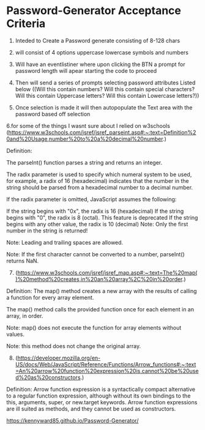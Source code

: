 # Password-Generator Acceptance Criteria


1. Inteded to Create a Password generate consisting of 8-128 chars

2. will consist of 4 options uppercase lowercase symbols and numbers

3. Will have an eventlistiner where upon clicking the BTN
a prompt for password length will apear starting the code to proceed

4. Then will send a series of prompts selecting password attributes Listed below
((Will this contain numbers?
  Will this contain special characters?
  Will this contain Uppercase letters?
  Will this contain Lowercase letters?))

5. Once selection is made it will then autopopulate the Text area with the password based off selection 

6.for some of the things I wasnt sure about I relied on w3schools
  (https://www.w3schools.com/jsref/jsref_parseint.asp#:~:text=Definition%20and%20Usage,number%20to%20a%20decimal%20number.)

Definition: 

The parseInt() function parses a string and returns an integer.

The radix parameter is used to specify which numeral system to be used, for example, a radix of 16 (hexadecimal) indicates that the number in the string should be parsed from a hexadecimal number to a decimal number.

If the radix parameter is omitted, JavaScript assumes the following:

If the string begins with "0x", the radix is 16 (hexadecimal)
If the string begins with "0", the radix is 8 (octal). This feature is deprecated
If the string begins with any other value, the radix is 10 (decimal)
Note: Only the first number in the string is returned! 

Note: Leading and trailing spaces are allowed.

Note: If the first character cannot be converted to a number, parseInt() returns NaN.

7. (https://www.w3schools.com/jsref/jsref_map.asp#:~:text=The%20map()%20method%20creates,in%20an%20array%2C%20in%20order.)

Definition:
The map() method creates a new array with the results of calling a function for every array element.

The map() method calls the provided function once for each element in an array, in order.

Note: map() does not execute the function for array elements without values.

Note: this method does not change the original array.     



8. (https://developer.mozilla.org/en-US/docs/Web/JavaScript/Reference/Functions/Arrow_functions#:~:text=An%20arrow%20function%20expression%20is,cannot%20be%20used%20as%20constructors.)

Definition:
Arrow function expression is a syntactically compact alternative to a regular function expression, although without its own bindings to the this, arguments, super, or new.target keywords. Arrow function expressions are ill suited as methods, and they cannot be used as constructors.
<!-- Only used the Arror function in one location -->


https://kennyward85.github.io/Password-Generator/
